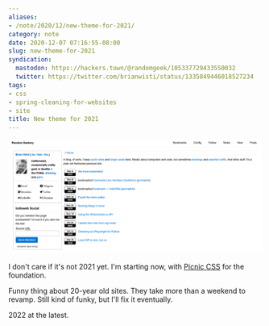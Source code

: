 ```yaml
---
aliases:
- /note/2020/12/new-theme-for-2021/
category: note
date: 2020-12-07 07:16:55-08:00
slug: new-theme-for-2021
syndication:
  mastodon: https://hackers.town/@randomgeek/105337729433550032
  twitter: https://twitter.com/brianwisti/status/1335849446018527234
tags:
- css
- spring-cleaning-for-websites
- site
title: New theme for 2021
---
```


![attachments/img/2020/cover-2020-12-07.png](../../../attachments/img/2020/cover-2020-12-07.png)

I don't care if it's not 2021 yet. I'm starting now, with [Picnic CSS](https://picnicss.com) for the foundation.

Funny thing about 20-year old sites. They take more than a weekend to revamp. Still kind of funky, but I'll fix it eventually.

2022 at the latest.
